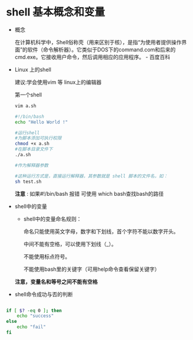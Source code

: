 # shell 基本概念和变量
- 概念

    在计算机科学中，Shell俗称壳（用来区别于核），是指“为使用者提供操作界面”的软件（命令解析器）。它类似于DOS下的command.com和后来的cmd.exe。它接收用户命令，然后调用相应的应用程序。   - 百度百科

- Linux 上的shell

    建议:学会使用vim 等 linux上的编辑器

    第一个shell
    ```sh
    vim a.sh

    #!/bin/bash
    echo "Hello World !"

    #运行shell
    #为脚本添加可执行权限
    chmod +x a.sh
    #在脚本目录文件下
    ./a.sh

    #作为解释器参数

    #这种运行方式是，直接运行解释器，其参数就是 shell 脚本的文件名，如：
    sh test.sh

    ```

    **注意** : 如果#!/bin/bash 报错 可使用 which bash查找bash的路径

- shell中的变量

    - shell中的变量命名规则：


        命名只能使用英文字母，数字和下划线，首个字符不能以数字开头。

        中间不能有空格，可以使用下划线（_）。
        
        不能使用标点符号。
        
        不能使用bash里的关键字（可用help命令查看保留关键字）

    **注意，变量名和等号之间不能有空格**

- shell命令成功与否的判断

```sh

if [ $? -eq 0 ]; then
    echo "success"
else
    echo "fail"
fi

```
